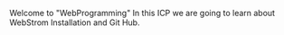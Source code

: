 Welcome to "WebProgramming" 
In this ICP we are going to learn about WebStrom Installation and Git Hub.
